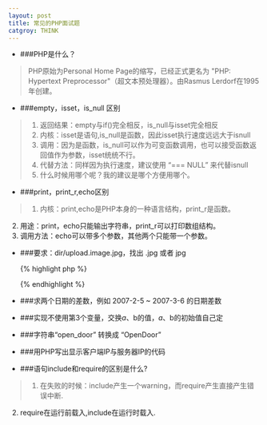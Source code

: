 ```yaml
---
layout: post
title: 常见的PHP面试题
catgroy: THINK
---
```

* ###PHP是什么？  
  
>PHP原始为Personal Home Page的缩写，已经正式更名为 "PHP: Hypertext Preprocessor"（超文本预处理器）。由Rasmus Lerdorf在1995年创建。

* ###empty，isset，is_null 区别
 
>1. 返回结果：empty与if()完全相反，is_null与isset完全相反
>2. 内核：isset是语句,is_null是函数，因此isset执行速度远远大于isnull
>3. 调用：因为是函数，is_null可以作为可变函数调用，也可以接受函数返回值作为参数，isset统统不行。
>4. 代替方法：同样因为执行速度，建议使用 “=== NULL” 来代替isnull
>5. 什么时候用哪个呢？我的建议是哪个方便用哪个。

* ###print，print_r,echo区别
 
 >1. 内核：print,echo是PHP本身的一种语言结构，print_r是函数。
  2. 用途：print，echo只能输出字符串，print_r可以打印数组结构。
  3. 调用方法：echo可以带多个参数，其他两个只能带一个参数。
  
* ###要求：dir/upload.image.jpg，找出 .jpg 或者 jpg 
  
    {% highlight php %}
     <?php
		$file='dir/upload.image.jpg';

		echo substr(strrchr($file, '.'),1)."\n";
		
		echo substr($file,strrpos($file, '.')+1)."\n";
		
		echo end(explode('.', $file))."\n";

		$info = pathinfo($file);
		echo $info["extension"]."\n";

		echo pathinfo($file, PATHINFO_EXTENSION);
	?>
	{% endhighlight %}
	
* ###求两个日期的差数，例如 2007-2-5 ~ 2007-3-6  的日期差数
 

	
* ###实现不使用第3个变量，交换$a、$b的值，$a、$b的初始值自己定

	
* ###字符串“open_door” 转换成 “OpenDoor”


	
* ###用PHP写出显示客户端IP与服务器IP的代码



* ###语句include和require的区别是什么?

>1. 在失败的时候：include产生一个warning，而require产生直接产生错误中断.
 2. require在运行前载入,include在运行时载入.
  
